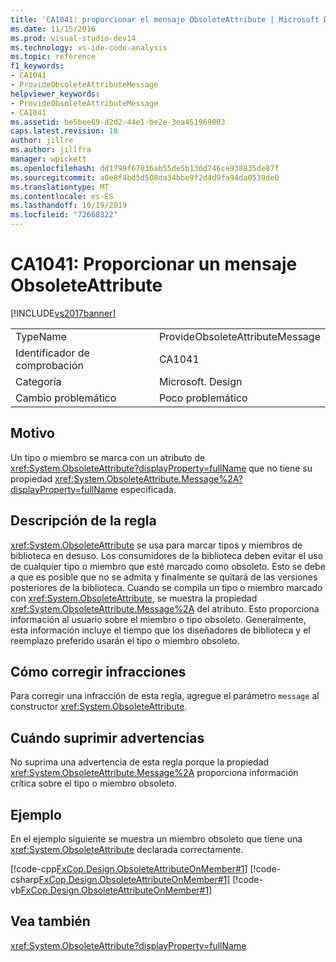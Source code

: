 ```yaml
---
title: 'CA1041: proporcionar el mensaje ObsoleteAttribute | Microsoft Docs'
ms.date: 11/15/2016
ms.prod: visual-studio-dev14
ms.technology: vs-ide-code-analysis
ms.topic: reference
f1_keywords:
- CA1041
- ProvideObsoleteAttributeMessage
helpviewer_keywords:
- ProvideObsoleteAttributeMessage
- CA1041
ms.assetid: be5bee69-d2d2-44e1-be2e-3ea451969003
caps.latest.revision: 18
author: jillre
ms.author: jillfra
manager: wpickett
ms.openlocfilehash: dd1799f67036ab55de5b136d746ce938835de87f
ms.sourcegitcommit: a8e8f4bd5d508da34bbe9f2d4d9fa94da0539de0
ms.translationtype: MT
ms.contentlocale: es-ES
ms.lasthandoff: 10/19/2019
ms.locfileid: "72668322"
---
```

# <a name="ca1041-provide-obsoleteattribute-message"></a>CA1041: Proporcionar un mensaje ObsoleteAttribute
[!INCLUDE[vs2017banner](../includes/vs2017banner.md)]

|||
|-|-|
|TypeName|ProvideObsoleteAttributeMessage|
|Identificador de comprobación|CA1041|
|Categoría|Microsoft. Design|
|Cambio problemático|Poco problemático|

## <a name="cause"></a>Motivo
 Un tipo o miembro se marca con un atributo de <xref:System.ObsoleteAttribute?displayProperty=fullName> que no tiene su propiedad <xref:System.ObsoleteAttribute.Message%2A?displayProperty=fullName> especificada.

## <a name="rule-description"></a>Descripción de la regla
 <xref:System.ObsoleteAttribute> se usa para marcar tipos y miembros de biblioteca en desuso. Los consumidores de la biblioteca deben evitar el uso de cualquier tipo o miembro que esté marcado como obsoleto. Esto se debe a que es posible que no se admita y finalmente se quitará de las versiones posteriores de la biblioteca. Cuando se compila un tipo o miembro marcado con <xref:System.ObsoleteAttribute>, se muestra la propiedad <xref:System.ObsoleteAttribute.Message%2A> del atributo. Esto proporciona información al usuario sobre el miembro o tipo obsoleto. Generalmente, esta información incluye el tiempo que los diseñadores de biblioteca y el reemplazo preferido usarán el tipo o miembro obsoleto.

## <a name="how-to-fix-violations"></a>Cómo corregir infracciones
 Para corregir una infracción de esta regla, agregue el parámetro `message` al constructor <xref:System.ObsoleteAttribute>.

## <a name="when-to-suppress-warnings"></a>Cuándo suprimir advertencias
 No suprima una advertencia de esta regla porque la propiedad <xref:System.ObsoleteAttribute.Message%2A> proporciona información crítica sobre el tipo o miembro obsoleto.

## <a name="example"></a>Ejemplo
 En el ejemplo siguiente se muestra un miembro obsoleto que tiene una <xref:System.ObsoleteAttribute> declarada correctamente.

 [!code-cpp[FxCop.Design.ObsoleteAttributeOnMember#1](../snippets/cpp/VS_Snippets_CodeAnalysis/FxCop.Design.ObsoleteAttributeOnMember/cpp/FxCop.Design.ObsoleteAttributeOnMember.cpp#1)]
 [!code-csharp[FxCop.Design.ObsoleteAttributeOnMember#1](../snippets/csharp/VS_Snippets_CodeAnalysis/FxCop.Design.ObsoleteAttributeOnMember/cs/FxCop.Design.ObsoleteAttributeOnMember.cs#1)]
 [!code-vb[FxCop.Design.ObsoleteAttributeOnMember#1](../snippets/visualbasic/VS_Snippets_CodeAnalysis/FxCop.Design.ObsoleteAttributeOnMember/vb/FxCop.Design.ObsoleteAttributeOnMember.vb#1)]

## <a name="see-also"></a>Vea también
 <xref:System.ObsoleteAttribute?displayProperty=fullName>
